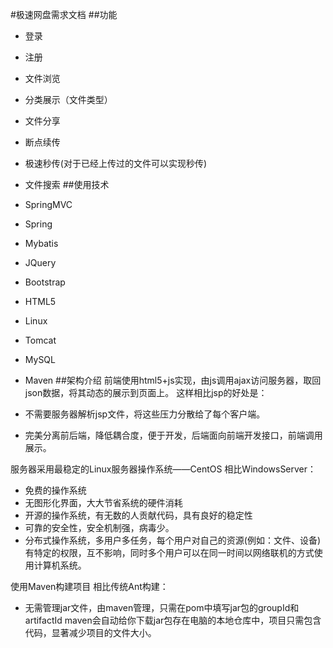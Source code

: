 #极速网盘需求文档
##功能

* 登录
* 注册
* 文件浏览
* 分类展示（文件类型）
* 文件分享
* 断点续传
* 极速秒传(对于已经上传过的文件可以实现秒传)
* 文件搜索
##使用技术
* SpringMVC
* Spring
* Mybatis
* JQuery
* Bootstrap
* HTML5
* Linux
* Tomcat
* MySQL
* Maven
##架构介绍
前端使用html5+js实现，由js调用ajax访问服务器，取回json数据，将其动态的展示到页面上。
这样相比jsp的好处是：

* 不需要服务器解析jsp文件，将这些压力分散给了每个客户端。
* 完美分离前后端，降低耦合度，便于开发，后端面向前端开发接口，前端调用展示。

服务器采用最稳定的Linux服务器操作系统——CentOS
相比WindowsServer：

* 免费的操作系统
* 无图形化界面，大大节省系统的硬件消耗
* 开源的操作系统，有无数的人贡献代码，具有良好的稳定性
* 可靠的安全性，安全机制强，病毒少。
* 分布式操作系统，多用户多任务，每个用户对自己的资源(例如：文件、设备)有特定的权限，互不影响，同时多个用户可以在同一时间以网络联机的方式使用计算机系统。

 使用Maven构建项目
相比传统Ant构建：

* 无需管理jar文件，由maven管理，只需在pom中填写jar包的groupId和artifactId maven会自动给你下载jar包存在电脑的本地仓库中，项目只需包含代码，显著减少项目的文件大小。
